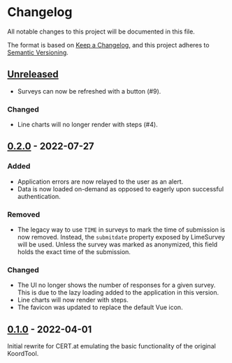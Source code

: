 # Changelog
All notable changes to this project will be documented in this file.

The format is based on [Keep a Changelog](https://keepachangelog.com/en/1.0.0/),
and this project adheres to [Semantic Versioning](https://semver.org/spec/v2.0.0.html).

## [Unreleased]
- Surveys can now be refreshed with a button (#9).

### Changed
- Line charts will no longer render with steps (#4).

## [0.2.0] - 2022-07-27
### Added

- Application errors are now relayed to the user as an alert.
- Data is now loaded on-demand as opposed to eagerly upon successful authentication.

### Removed

- The legacy way to use `TIME` in surveys to mark the time of submission is now removed.
  Instead, the `submitdate` property exposed by LimeSurvey will be used.
  Unless the survey was marked as anonymized, this field holds the exact time of the submission.

### Changed

- The UI no longer shows the number of responses for a given survey.
  This is due to the lazy loading added to the application in this version.
- Line charts will now render with steps.
- The favicon was updated to replace the default Vue icon.

## [0.1.0] - 2022-04-01

Initial rewrite for CERT.at emulating the basic functionality of the original KoordTool.

[Unreleased]: https://github.com/ait-cs-IaaS/koord2ool/compare/main...develop
[0.2.0]: https://github.com/ait-cs-IaaS/koord2ool/releases/tag/0.2.0
[0.1.0]: https://github.com/ait-cs-IaaS/koord2ool/releases/tag/0.1.0

